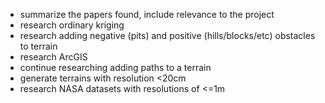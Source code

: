 - summarize the papers found, include relevance to the project
- research ordinary kriging
- research adding negative (pits) and positive (hills/blocks/etc) obstacles to terrain
- research ArcGIS
- continue researching adding paths to a terrain
- generate terrains with resolution <20cm
- research NASA datasets with resolutions of <=1m